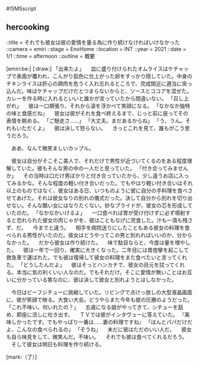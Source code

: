 #!SMSscript

## hercooking

::title = それでも彼女は彼の愛情を量る為に作り続けなければいけなかった
::camera = emiri
::stage = EnoHome
::location = INT
::year = 2021
::date = 1/1
::time = afternoon
::outline = 概要

[emiri:be:]
[:draw:]
「出来たよ」
　皿に盛り付けられたオムライスはケチャップで表面が覆われ、こんがり狐色に仕上がった卵をすっかり隠していた。中身のチキンライスは肝心の鶏肉を危うく入れ忘れるところで、完成間近に適当に突っ込んだ。味はケチャップだけだとつまらないからと、ソースとココアを混ぜた。カレーを作る時に入れるといいと誰かが言っていたから間違いない。
「召し上がれ」
　彼は一口頬張り、それから涙を浮かべて笑顔になる。
「なかなか独特の味と食感だね」
　彼女は彼がそれを食べ終えるまで、じっと前に座ってその表情を眺める。
「ご馳走さ……」
「大丈夫。まだあるからね」
「う、うん。それもいただくよ」
　彼は決して怒らない。
　きっとこれを見て、誰もがこう思うだろう。

　ああ、なんて微笑ましいカップル。

　彼女は自分がそこそこ美人で、それだけで男性が近づいてくるのをある程度理解していた。彼もそんな男の中の一人だと思っていた。
「付き合ってみませんか」
　その当時は口だけ男ばかりと付き合っていたから、少し違うお店に入ってみるかな。そんな程度の軽い付き合いだった。でもやはり軽い付き合いはそれ以上のものではなく、彼女はある日、いつものように彼に自分の手料理を食べさせてあげた。それは彼女なりの別れの儀式だった。決して自分から別れを切り出せない。そんな酷い女にはなりたくない。妙なプライドが、彼女の芯を形成していたのだ。
「なかなかいけるよ」
　一口食べれば胃が受け付けずに必ず噴射すると恐れられた彼女の肉じゃがを、彼はこともなげに完食した。汁も一滴も残さず、だ。
　今までと違う。
　相手を病院送りにしたこともある彼女の料理を食べられる男性がいたのだ。彼女はどうやってこの男と別れればいいのか、分からなかった。
　だから彼女は作り続けた。
　味で駄目ならと、今度は量を増やした。
　彼は一年で一回り、確実に大きくなった。二年目には胃痙攣を起こして救急車で運ばれた。でも彼は復帰して彼女の料理をまた食べたいと言ってくれた。
「どうしたんだよ」
　彼はそっとハンカチで、彼女の目元を拭ってくれる。本当に気の利くいい人なのだ。でもそれだけ。そこに愛情が無いことはお互いに分かっている筈なのに、彼は決して彼女と別れようとはしなかった。

　今日はビーフシチューに挑戦していた。リビングで点けっ放しの大型液晶画面に、彼が笑顔で映る。大食い大会。どうやらまた今年も彼の圧勝のようだった。
「これ不味い。何いれたの？」
　五歳になる娘がやってきて、シチューを舐め、即座に流しに吐き出す。
　ＴＶでは彼がインタヴューに答えていた。
『美味しかったです。でもやっぱり一番は……妻の料理ですね』
「ほんとパパだけだよ、こんなの食べられるの」
「そうね」
　未だに彼はただのいい人だ。
　彼女も自ら味見をして、微笑んだ。不味い。
　それでも彼は食べてくれるだろう。
　そして彼女は明日も料理を作り続ける。

[mark:（了）]
